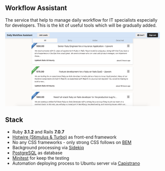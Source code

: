 ## Workflow Assistant
The service that help to manage daily workflow for IT specialists especially for developers. This is the kit of useful tools which will be gradually added.

![the main page](https://github.com/pecha7x/workflows-assistant/blob/main/the-main-page-screenshot.png?raw=true)

## Stack
* Ruby **3.1.2** and Rails **7.0.7**
* [Hotwire (Stimulus & Turbo)](https://hotwired.dev/) as front-end framework
* No any CSS frameworks - only strong CSS follows on [BEM](https://en.bem.info/) 
* Background processing via [Sidekiq](https://github.com/sidekiq/sidekiq)
* [PostgreSQL](https://www.postgresql.org/) as database
* [Minitest](https://github.com/minitest/minitest) for keep the testing
* Automation deploying process to Ubuntu server via [Capistrano](https://github.com/capistrano/capistrano)
